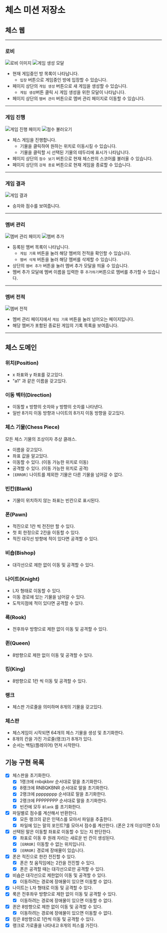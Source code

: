 # 체스 미션 저장소

## 체스 웹

---

### 로비

<img src="./README-IMAGE/lobby.png" alt="로비 이미지">
<img src="./README-IMAGE/lobby-create-game-modal.png" alt="게임 생성 모달">

- 현재 게임중인 방 목록이 나타납니다.
  - `입장` 버튼으로 게임중인 방에 입장할 수 있습니다.
- 페이지 상단의 `게임 생성` 버튼으로 새 게임을 생성할 수 있습니다.
   - `게임 생성`버튼 클릭 시 게임 생성을 위한 모달이 나타납니다.
- 페이지 상단의 `멤버 관리` 버튼으로 멤버 관리 페이지로 이동할 수 있습니다.

---

### 게임 진행

<img src="./README-IMAGE/play.png" alt="게임 진행 페이지">
<img src="./README-IMAGE/play-score.png" alt="점수 불러오기">

- 체스 게임을 진행합니다.
  - 기물을 클릭하여 원하는 위치로 이동시킬 수 있습니다.
  - 기물을 클릭할 시 선택된 기물의 테두리에 표시가 나타납니다.
- 페이지 상단의 `점수 보기` 버튼으로 현재 체스판의 스코어를 불러올 수 있습니다.
- 페이지 상단의 `강제 종료` 버튼으로 현재 게임을 종료할 수 있습니다.

---

### 게임 결과

<img src="./README-IMAGE/result.png" alt="게임 결과">

- 승자와 점수를 보여줍니다.

---

### 멤버 관리

<img src="./README-IMAGE/member-management.png" alt="멤버 관리 페이지">
<img src="./README-IMAGE/add-member.png" alt="멤버 추가">

- 등록된 멤버 목록이 나타납니다.
  - `게임 기록` 버튼을 눌러 해당 멤버의 전적을 확인할 수 있습니다.
  - `멤버 삭제` 버튼을 눌러 해당 멤버를 삭제할 수 있습니다.
- 상단의 `멤버 추가` 버튼을 눌러 멤버 추가 모달을 띄울 수 있습니다.
- 멤버 추가 모달에 멤버 이름을 입력한 후 `추가하기`버튼으로 멤버를 추가할 수 있습니다.

---

### 멤버 전적

<img src="./README-IMAGE/history.png" alt="멤버 전적">

- 멤버 관리 페이지에서 `게임 기록` 버튼을 눌러 넘어오는 페이지입니다.
- 해당 멤버가 포함된 종료된 게임의 기록 목록을 보여줍니다.

---

## 체스 도메인

### 위치(Position)

- x 좌표와 y 좌표를 갖고있다.
- "a1" 과 같은 이름을 갖고있다.

### 이동 벡터(Direction)

- 이동할 x 방향의 숫자와 y 방향의 숫자를 나타낸다.
- 일반 8가지 이동 방향과 나이트의 8가지 이동 방향을 갖고있다.

### 체스 기물(Chess Piece)

모든 체스 기물의 조상이자 추상 클래스.

- 이름을 갖고있다.
- 좌표 값을 알고있다.
- 이동할 수 있다. (이동 가능한 위치로 이동)
- 공격할 수 있다. (이동 가능한 위치로 공격)
- `[ERROR]` 나이트를 제외한 기물은 다른 기물을 넘어갈 수 없다.

### 빈칸(Blank)

- 기물이 위치하지 않는 좌표는 빈칸으로 표시된다.

### 폰(Pawn)

- 적진으로 1칸 씩 전진만 할 수 있다.
- 첫 회 한정으로 2칸을 이동할 수 있다.
- 적진 대각선 방향에 적이 있다면 공격할 수 있다.

### 비숍(Bishop)

- 대각선으로 제한 없이 이동 및 공격할 수 있다.

### 나이트(Knight)

- L자 형태로 이동할 수 있다.
- 이동 경로에 있는 기물을 넘어갈 수 있다.
- 도착지점에 적이 있다면 공격할 수 있다.

### 룩(Rook)

- 전후좌우 방향으로 제한 없이 이동 및 공격할 수 있다.

### 퀸(Queen)

- 8방향으로 제한 없이 이동 및 공격할 수 있다.

### 킹(King)

- 8방향으로 1칸 씩 이동 및 공격할 수 있다.

### 랭크

- 체스판 가로줄을 의미하며 8개의 기물을 갖고있다.

### 체스판

- 체스게임이 시작되면 64개의 체스 기물을 생성 및 초기화한다.
- 8개의 칸을 가진 가로줄(랭크)가 8개가 있다.
- 순서는 백팀(플레이어) 먼저 시작한다.

## 기능 구현 목록

- [x]  체스판을 초기화한다.
    - [x]  1랭크에 rnbqkbnr 순서대로 말을 초기화한다.
    - [x]  8랭크에 RNBQKBNR 순서대로 말을 초기화한다.
    - [x]  2랭크에 pppppppp 순서대로 말을 초기화한다.
    - [x]  2랭크에 PPPPPPPP 순서대로 말을 초기화한다.
    - [x]  빈칸에 모두 `Blank` 를 초기화한다.
- [x]  파일별로 점수를 계산해서 반환한다.
    - [x]  모든 랭크의 같은 인덱스를 모아서 파일을 추출한다.
    - [x]  파일에 있는 말의 포인트?를 모아서 점수를 계산한다. (폰은 2개 이상이면 0.5)
- [x]  선택된 말은 이동할 좌표로 이동할 수 있는 지 판단한다.
    - [x]  좌표로 이동 후 원래 자리는 새로운 빈 칸이 생성된다.
    - [x]  `[ERROR]` 이동할 수 없는 위치입니다.
    - [x]  `[ERROR]` 경로에 장애물이 있습니다.
- [x]  폰은 적진으로 한칸 전진할 수 있다.
    - [x]  폰은 첫 움직임에는 2칸을 전진할 수 있다.
    - [x]  폰은 공격할 때는 대각선으로만 공격할 수 있다.
- [x]  비숍은 대각선으로 제한없이 이동 및 공격할 수 있다.
    - [x]  이동하려는 경로에 장애물이 있으면 이동할 수 없다.
- [x]  나이트는 L자 형태로 이동 및 공격할 수 있다.
- [x]  룩은 전후좌우 방향으로 제한 없이 이동 및 공격할 수 있다.
    - [x]  이동하려는 경로에 장애물이 있으면 이동할 수 없다.
- [x]  퀸은 8방향으로 제한 없이 이동 및 공격할 수 있다.
    - [x]  이동하려는 경로에 장애물이 있으면 이동할 수 없다.
- [x]  킹은 8방향으로 1칸씩 이동 및 공격할 수 있다.
- [x]  랭크로 가로줄을 나타내고 8개의 피스를 가진다.
